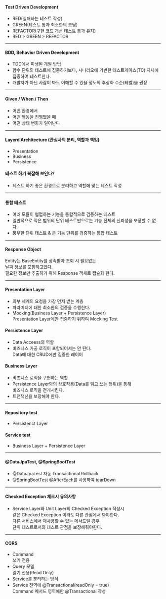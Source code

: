 #### Test Driven Development
- RED(실패하는 테스트 작성)
- GREEN(테스트 통과 최소한의 코딩)
- REFACTOR(구현 코드 개선 테스트 통과 유지)
- RED > GREEN > REFACTOR

---

#### BDD, Behavior Driven Development
- TDD에서 파생된 개발 방법
- 함수 단위의 테스트에 집중하기보다,
  시나리오에 기반한 테스트케이스(TC) 자체에 집중하여 테스트한다.
- 개발자가 아닌 사람이 봐도 이해할 수 있을 정도의 
  추상화 수준(레벨)을 권장

---

#### Given / When / Then
- 어떤 환경에서
- 어떤 행동을 진행했을 때
- 어떤 상태 변화가 일어난다

--- 

#### Layerd Architecture (관심사의 분리, 역할과 책임)
- Presentation
- Business
- Persistence

#### 테스트 하기 복잡해 보인다?
- 테스트 하기 좋은 환경으로 분리하고 역할에 맞는 테스트 작성

--- 

#### 통합 테스트
- 여러 모듈이 협렵하는 기능을 통합적으로 검증하는 테스트
- 일반적으로 작은 범위의 단위 테스트만으로는 
  기능 전체의 신뢰성을 보장할 수 없다.
- 풍부한 단위 테스트 & 큰 기능 단위를 검증하는 통합 테스트

--- 

#### Response Object
Entity는 BaseEntity를 상속받아 조회 시 필요없는   
날짜 정보를 포함하고있다.  
필요한 정보만 추출하기 위해 Response 객체로 캡슐화 한다.

---

#### Presentation Layer
- 외부 세계의 요청을 가장 먼저 받는 계층
- 파라미터에 대한 최소한의 검증을 수행한다.
- Mocking(Business Layer + Persistence Layer)  
  Presentation Layer에만 집중하기 위하여 Mocking Test

#### Persistence Layer
- Data Acceess의 역할
- 비즈니스 가공 로직이 포함되어서는 안 된다.  
  Data에 대한 CRUD에만 집중한 레이어

#### Business Layer
- 비즈니스 로직을 구현하는 역할
- Persistence Layer와의 상호작용(Data를 읽고 쓰는 행위)을 통해  
  비즈니스 로직을 전개시킨다.
- 트랜잭션을 보장해야 한다.

--- 

#### Repository test
- Persistenct Layer

#### Service test
- Business Layer + Persistence Layer

--- 

#### @DataJpaTest, @SpringBootTest
- @DataJpaTest 자동 Transactional Rollback
- @SpringBootTest @AfterEach를 사용하여 tearDown

---

#### Checked Exception 체크시 유의사항
- Service Layer와 Unit Layer의 Checked Exception 작성시  
  같은 Checked Exception 이라도 다른 관점에서 봐야한다.  
  다른 서비스에서 재사용할 수 있는 메서드일 경우  
  단위 테스트로서의 테스트 관점을 보장해줘야한다.

--- 

#### CQRS
- Command  
  쓰기 전용
- Query 모델  
  읽기 전용(Read Only)  
- Service를 분리하는 방식
- Service 전역에 @Transactional(readOnly = true)  
  Command 메서드 영역에만 @Transactional 작성 